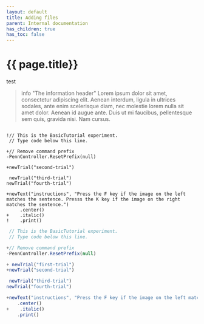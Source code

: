 ```yaml
---
layout: default
title: Adding files
parent: Internal documentation
has_children: true
has_toc: false
---
```


# {{ page.title}}

test 

> info "The information header"
 > Lorem ipsum dolor sit amet, consectetur adipiscing elit. Aenean interdum, ligula in
 > ultrices sodales, ante enim scelerisque diam, nec molestie lorem nulla sit amet dolor.
 > Aenean id augue ante. Duis ut mi faucibus, pellentesque sem quis, gravida nisi. Nam cursus.


<pre><code class="language-diff-javascript diff-highlight"> 
!// This is the BasicTutorial experiment.
 // Type code below this line.
 
+// Remove command prefix
-PennController.ResetPrefix(null)
 
+newTrial("second-trial")
 
 newTrial("third-trial")
newTrial("fourth-trial")

+newText("instructions", "Press the F key if the image on the left matches the sentence. Presss the K key if the image on the right matches the sentence.")
     .center()
+    .italic()
!    .print()
</code></pre>

```javascript
 // This is the BasicTutorial experiment.
 // Type code below this line.

+// Remove command prefix
-PennController.ResetPrefix(null)

+ newTrial("first-trial")
+newTrial("second-trial")

 newTrial("third-trial")
newTrial("fourth-trial")

+newText("instructions", "Press the F key if the image on the left matches the sentence. Presss the K key if the image on the right matches the sentence.")
    .center()
+    .italic()
    .print()
```
